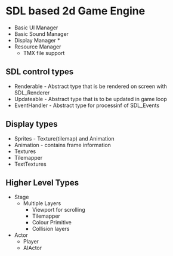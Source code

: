 # SDL based 2d Game Engine  
* Basic UI Manager
* Basic Sound Manager
* Display Manager
   * 
* Resource Manager
   * TMX file support

## SDL control types
* Renderable - Abstract type that is be rendered on screen with SDL_Renderer
* Updateable - Abstract type that is to be  updated in game loop
* EventHandler - Abstract type for processinf of SDL_Events

## Display types
* Sprites - Texture(tilemap) and Animation
* Animation - contains frame information
* Textures
* Tilemapper 
* TextTextures

## Higher Level Types
* Stage
  * Multiple Layers
    * Viewport for scrolling
    * Tilemapper
    * Colour Primitive
    * Collision layers
* Actor 
  * Player
  * AIActor
 
